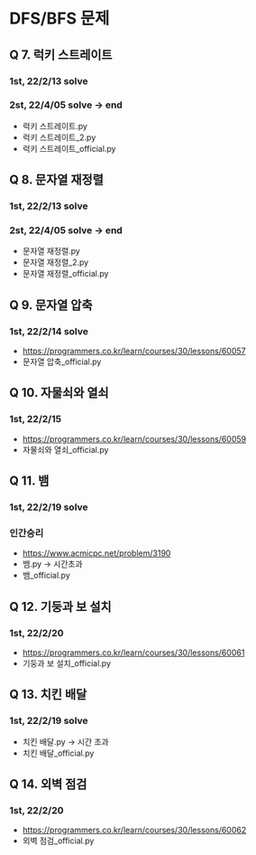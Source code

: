 # DFS/BFS 문제

## Q 7. 럭키 스트레이트
### 1st, 22/2/13 solve
### 2st, 22/4/05 solve -> end

- 럭키 스트레이트.py
- 럭키 스트레이트_2.py
- 럭키 스트레이트_official.py

## Q 8. 문자열 재정렬
### 1st, 22/2/13 solve
### 2st, 22/4/05 solve -> end

- 문자열 재정렬.py
- 문자열 재정렬_2.py
- 문자열 재정렬_official.py

## Q 9. 문자열 압축
### 1st, 22/2/14 solve
- https://programmers.co.kr/learn/courses/30/lessons/60057
- 문자열 압축_official.py

## Q 10. 자물쇠와 열쇠
### 1st, 22/2/15 
- https://programmers.co.kr/learn/courses/30/lessons/60059
- 자물쇠와 열쇠_official.py

## Q 11. 뱀
### 1st, 22/2/19 solve
### 인간승리
- https://www.acmicpc.net/problem/3190
- 뱀.py -> 시간초과
- 뱀_official.py

## Q 12. 기둥과 보 설치
### 1st, 22/2/20 
- https://programmers.co.kr/learn/courses/30/lessons/60061
- 기둥과 보 설치_official.py

## Q 13. 치킨 배달
### 1st, 22/2/19 solve

- 치킨 배달.py -> 시간 초과
- 치킨 배달_official.py 

## Q 14. 외벽 점검
### 1st, 22/2/20

- https://programmers.co.kr/learn/courses/30/lessons/60062
- 외벽 점검_official.py